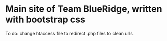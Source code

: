 Main site of Team BlueRidge, written with bootstrap css
=======================================================

To do: change htaccess file to redirect .php files to clean urls